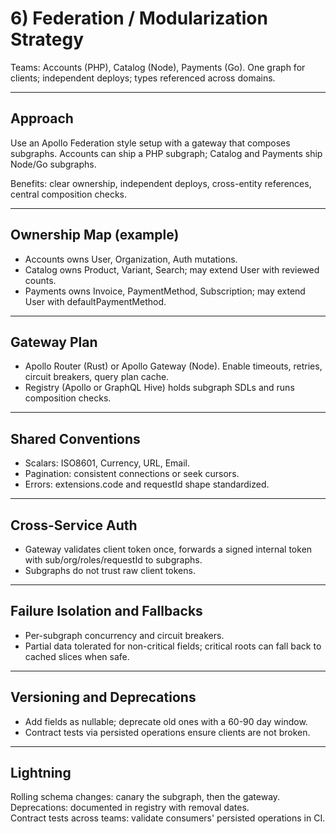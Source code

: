 # 6) Federation / Modularization Strategy

Teams: Accounts (PHP), Catalog (Node), Payments (Go). One graph for clients; independent deploys; types referenced across domains.

---

## Approach
Use an Apollo Federation style setup with a gateway that composes subgraphs. Accounts can ship a PHP subgraph; Catalog and Payments ship Node/Go subgraphs.

Benefits: clear ownership, independent deploys, cross-entity references, central composition checks.

---

## Ownership Map (example)
- Accounts owns User, Organization, Auth mutations.
- Catalog owns Product, Variant, Search; may extend User with reviewed counts.
- Payments owns Invoice, PaymentMethod, Subscription; may extend User with defaultPaymentMethod.

---

## Gateway Plan
- Apollo Router (Rust) or Apollo Gateway (Node). Enable timeouts, retries, circuit breakers, query plan cache.
- Registry (Apollo or GraphQL Hive) holds subgraph SDLs and runs composition checks.

---

## Shared Conventions
- Scalars: ISO8601, Currency, URL, Email.
- Pagination: consistent connections or seek cursors.
- Errors: extensions.code and requestId shape standardized.

---

## Cross-Service Auth
- Gateway validates client token once, forwards a signed internal token with sub/org/roles/requestId to subgraphs.
- Subgraphs do not trust raw client tokens.

---

## Failure Isolation and Fallbacks
- Per-subgraph concurrency and circuit breakers.
- Partial data tolerated for non-critical fields; critical roots can fall back to cached slices when safe.

---

## Versioning and Deprecations
- Add fields as nullable; deprecate old ones with a 60-90 day window.
- Contract tests via persisted operations ensure clients are not broken.

---

## Lightning
Rolling schema changes: canary the subgraph, then the gateway.  
Deprecations: documented in registry with removal dates.  
Contract tests across teams: validate consumers' persisted operations in CI.
